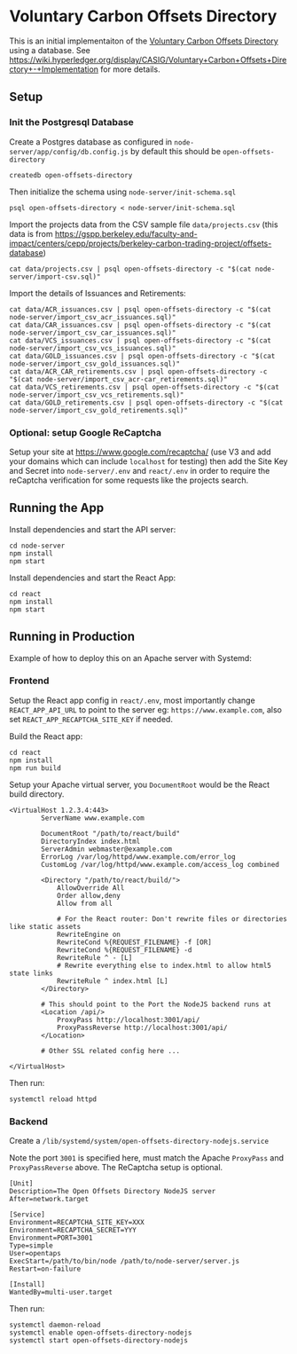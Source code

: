 # Voluntary Carbon Offsets Directory

This is an initial implementaiton of the [Voluntary Carbon Offsets Directory](https://wiki.hyperledger.org/display/CASIG/Voluntary+Carbon+Offsets+Directory+Research+Project) using a database.  See https://wiki.hyperledger.org/display/CASIG/Voluntary+Carbon+Offsets+Directory+-+Implementation for more details.

## Setup

### Init the Postgresql Database

Create a Postgres database as configured in `node-server/app/config/db.config.js` by default this should be `open-offsets-directory`

```
createdb open-offsets-directory
```

Then initialize the schema using `node-server/init-schema.sql`

```
psql open-offsets-directory < node-server/init-schema.sql
```

Import the projects data from the CSV sample file `data/projects.csv` (this data is from https://gspp.berkeley.edu/faculty-and-impact/centers/cepp/projects/berkeley-carbon-trading-project/offsets-database)

```
cat data/projects.csv | psql open-offsets-directory -c "$(cat node-server/import-csv.sql)"
```

Import the details of Issuances and Retirements:

```
cat data/ACR_issuances.csv | psql open-offsets-directory -c "$(cat node-server/import_csv_acr_issuances.sql)"
cat data/CAR_issuances.csv | psql open-offsets-directory -c "$(cat node-server/import_csv_car_issuances.sql)"
cat data/VCS_issuances.csv | psql open-offsets-directory -c "$(cat node-server/import_csv_vcs_issuances.sql)"
cat data/GOLD_issuances.csv | psql open-offsets-directory -c "$(cat node-server/import_csv_gold_issuances.sql)"
cat data/ACR_CAR_retirements.csv | psql open-offsets-directory -c "$(cat node-server/import_csv_acr-car_retirements.sql)"
cat data/VCS_retirements.csv | psql open-offsets-directory -c "$(cat node-server/import_csv_vcs_retirements.sql)"
cat data/GOLD_retirements.csv | psql open-offsets-directory -c "$(cat node-server/import_csv_gold_retirements.sql)"
```

### Optional: setup Google ReCaptcha

Setup your site at https://www.google.com/recaptcha/ (use V3 and add your domains which can include `localhost` for testing) then add the Site Key and Secret into `node-server/.env` and `react/.env` in order to require
the reCaptcha verification for some requests like the projects search.

## Running the App

Install dependencies and start the API server:
```
cd node-server
npm install
npm start
```

Install dependencies and start the React App:
```
cd react
npm install
npm start
```

## Running in Production

Example of how to deploy this on an Apache server with Systemd:

### Frontend

Setup the React app config in `react/.env`, most importantly change `REACT_APP_API_URL` to point to the server eg: `https://www.example.com`, also set `REACT_APP_RECAPTCHA_SITE_KEY` if needed.

Build the React app:
```
cd react
npm install
npm run build
```

Setup your Apache virtual server, you `DocumentRoot` would be the React build directory.
```
<VirtualHost 1.2.3.4:443>
        ServerName www.example.com

        DocumentRoot "/path/to/react/build"
        DirectoryIndex index.html
        ServerAdmin webmaster@example.com
        ErrorLog /var/log/httpd/www.example.com/error_log
        CustomLog /var/log/httpd/www.example.com/access_log combined

        <Directory "/path/to/react/build/">
            AllowOverride All
            Order allow,deny
            Allow from all

            # For the React router: Don't rewrite files or directories like static assets
            RewriteEngine on
            RewriteCond %{REQUEST_FILENAME} -f [OR]
            RewriteCond %{REQUEST_FILENAME} -d
            RewriteRule ^ - [L]
            # Rewrite everything else to index.html to allow html5 state links
            RewriteRule ^ index.html [L]
        </Directory>

        # This should point to the Port the NodeJS backend runs at
        <Location /api/>
            ProxyPass http://localhost:3001/api/
            ProxyPassReverse http://localhost:3001/api/
        </Location>

        # Other SSL related config here ...

</VirtualHost>
```

Then run:
```
systemctl reload httpd
```

### Backend

Create a `/lib/systemd/system/open-offsets-directory-nodejs.service`

Note the port `3001` is specified here, must match the Apache `ProxyPass` and `ProxyPassReverse` above. The ReCaptcha setup is optional.

```
[Unit]
Description=The Open Offsets Directory NodeJS server
After=network.target

[Service]
Environment=RECAPTCHA_SITE_KEY=XXX
Environment=RECAPTCHA_SECRET=YYY
Environment=PORT=3001
Type=simple
User=opentaps
ExecStart=/path/to/bin/node /path/to/node-server/server.js
Restart=on-failure

[Install]
WantedBy=multi-user.target
```

Then run:
```
systemctl daemon-reload
systemctl enable open-offsets-directory-nodejs
systemctl start open-offsets-directory-nodejs
```
